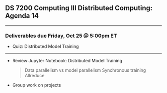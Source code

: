 ## DS 7200 Computing III Distributed Computing: Agenda 14

---

### Deliverables due Friday, Oct 25 @ 5:00pm ET

- Quiz: Distributed Model Training


---

- Review Jupyter Notebook: Distributed Model Training

  > Data parallelism vs model parallelism
  > Synchronous training
  > Allreduce

- Group work on projects

